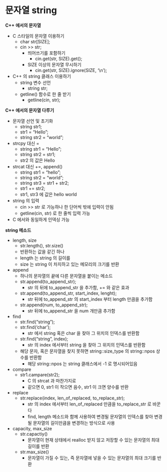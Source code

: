 # 문자열 string

**C++ 에서의 문자열**

- C 스타일의 문자열 이용하기
    - char str[SIZE];
    - cin >> str;
        - 띄어쓰기를 포함하기
            - cin.get(str, SIZE).get();
        - SIZE 이상의 문자열 무시하기
            - cin.get(str, SIZE).ignore(SIZE, ‘\n’);
- C++ 의 string 클래스 이용하기
    - string 변수 선언
        - string str;
    - getline() 함수로 한 줄 받기
        - getline(cin, str);

**C++ 에서의 문자열 다루기**

- 문자열 선언 및 초기화
    - string str1;
    - str1 = “Hello”;
    - string str2 = “world”;
- strcpy 대신 =
    - string str1 = “Hello”;
    - string str2 = str1;
    - str2 의 값은 Hello
- strcat 대신 +=, append()
    - string str1 = “hello”;
    - string str2 = “world”;
    - string str3 = str1 + str2;
    - str1 += str2;
    - str1, str3 에 값은 hello world
- string 의 입력
    - cin >> str 로 가능하나 한 단어씩 밖에 입력이 안됨
    - getline(cin, str) 로 한 줄씩 입력 가능
- C 에서와 동일하게 인덱싱 가능

**string 메소드**

- length, size
    - str.length(), str.size()
    - 반환하는 값을 같긴 하나
    - length 는 string 의 길이를
    - size 는 string 이 차지하고 있는 메모리의 크기를 반환
- append
    - 하나의 문자열의 끝에 다른 문자열을 붙이는 메소드
    - str.append(to_append_str);
        - str 의 뒤에 to_append_str 을 추가함, += 와 같은 효과
    - str.append(to_append_str, start_index, lenght);
        - str 뒤에 to_append_str 의 start_index 부터 length 만큼을 추가함
    - str.append(num, to_append_str);
        - str 뒤에 to_append_str 을 num 개만큼 추가함
- find
    - str.find(“string”);
    - str.find(‘char’);
        - str 에서 string 혹은 char 을 찾아 그 위치의 인덱스를 반환함
    - str.find(“string”, index);
        - str 의 index 에서부터 string 을 찾아 그 위치의 인덱스를 반환함
    - 해당 문자, 혹은 문자열을 찾지 못하면 string::size_type 의 string::npos 상수를 반환함
        - 해당 string::npos 는 string 클래스에서 -1 로 명시되어있음
- compare
    - str1.campare(str2);
        - C 의 strcat 과 마찬가지로
        - 같으면 0, str1 이 작으면 음수, str1 이 크면 양수를 반환
- replace
    - str.replace(index, len_of_replaced, to_replace_str);
        - str 의 index 에서부터 len_of_replaced 만큼을 to_replace_str 로 바꾼다
        - find, length 메소드와 함께 사용하여 변경될 문자열의 인덱스를 찾아 변경될 문자열의 길이만큼을 변경하는 방식으로 사용
- capacity, max_size
    - str.capactiy()
        - 문자열이 현재 상태에서 realloc 받지 않고 저장할 수 있는 문자열의 최대 길이를 반환
    - str.max_size()
        - 문자열이 가질 수 있는, 즉 문자열에 넣을 수 있는 문자열의 최대 크기를 반환